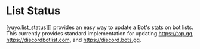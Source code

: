 # List Status

[yuyo.list_status][] provides an easy way to update a Bot's stats on bot lists.
This currently provides standard implementation for updating <https://top.gg>,
<https://discordbotlist.com>, and <https://discord.bots.gg>.
